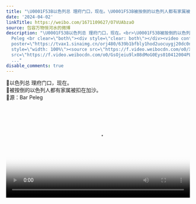 ```yaml
---
title: "\U0001F53B以色列总 理府门口，现在。\U0001F53B被按倒的以色列人都有家属被扣在加沙。\U0001F53B源：Bar Peleg"
date: '2024-04-02'
linkTitle: https://weibo.com/1671109627/O7VUAbzaO
source: 包容万物恒河水的微博
description: "\U0001F53B以色列总 理府门口，现在。<br>\U0001F53B被按倒的以色列人都有家属被扣在加沙。<br>\U0001F53B源：Bar
  Peleg <br clear=\"both\"><div style=\"clear: both\"></div><video controls=\"controls\"
  poster=\"https://tvax1.sinaimg.cn/orj480/639b1bfbly1hod2uocuygj20dc0nkmxr.jpg\"
  style=\"width: 100%\"><source src=\"https://f.video.weibocdn.com/o0/XX54SmRwlx08dMoGaOis01041200754N0E010.mp4?label=mp4_hd&amp;template=480x848.24.0&amp;ori=0&amp;ps=1CwnkDw1GXwCQx&amp;Expires=1712095125&amp;ssig=ic3rU0h0VK&amp;KID=unistore,video\"><source
  src=\"https://f.video.weibocdn.com/o0/GsOjeiu9lx08dMoG0Eys010412004PLj0E010.mp4?label=mp4_ld&amp;template
  ..."
disable_comments: true
---
```

🔻以色列总 理府门口，现在。<br>🔻被按倒的以色列人都有家属被扣在加沙。<br>🔻源：Bar Peleg <br clear="both"><div style="clear: both"></div><video controls="controls" poster="https://tvax1.sinaimg.cn/orj480/639b1bfbly1hod2uocuygj20dc0nkmxr.jpg" style="width: 100%"><source src="https://f.video.weibocdn.com/o0/XX54SmRwlx08dMoGaOis01041200754N0E010.mp4?label=mp4_hd&amp;template=480x848.24.0&amp;ori=0&amp;ps=1CwnkDw1GXwCQx&amp;Expires=1712095125&amp;ssig=ic3rU0h0VK&amp;KID=unistore,video"><source src="https://f.video.weibocdn.com/o0/GsOjeiu9lx08dMoG0Eys010412004PLj0E010.mp4?label=mp4_ld&amp;template ...